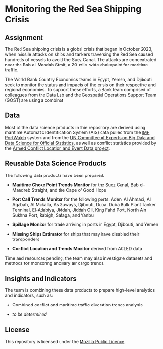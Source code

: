 # Monitoring the Red Sea Shipping Crisis

## Assignment

The Red Sea shipping crisis is a global crisis that began in October 2023, when missile attacks on ships and tankers traversing the Red Sea caused hundreds of vessels to avoid the Suez Canal. The attacks are concentrated near the Bab al-Mandab Strait, a 20-mile-wide chokepoint for maritime traffic.

The World Bank Country Economics teams in Egypt, Yemen, and Djibouti seek to monitor the status and impacts of the crisis on their respective and regional economies. To support these efforts, a Bank team comprised of colleagues from the Data Lab and the Geospatial Operations Support Team (GOST) are using a combinat

## Data

Most of the data science products in thie repository are derived using maritime Automatic Identification System (AIS) data pulled from the [IMF PortWatch](https://portwatch.imf.org/) system and from the [UN Committee of Experts on Big Data and Data Science for Official Statistics](https://unstats.un.org/bigdata/task-teams/ais/index.cshtml), as well as conflict statistics provided by the [Armed Conflict Location and Event Data project](https://acleddata.com/). 

## Reusable Data Science Products

The following data products have been prepared:

* **Maritime Choke Point Trends Monitor** for the Suez Canal, Bab el-Mandreb Straight, and the Cape of Good Hope

* **Port Call Trends Monitor** for the following ports: Aden, Al Ahmadi, Al Aqabah, Al Mukalla, As Suways, Djibouti, Duba. Duba Bulk Plant Tanker Terminal, El-Adabiya, Jiddah, Jiddah Oil, King Fahd Port, North Ain Sukhna Port, Rabigh, Safaga, and Yanbu

* **Spillage Monitor** for trade arriving in ports in Egypt, Djibouti, and Yemen

* **Missing Ships Estimator** for ships that may have disabled their transponders

* **Conflict Location and Trends Monitor** derived from ACLED data

Time and resources pending, the team may also investigate datasets and methods for monitoring ancillary air cargo trends.

## Insights and Indicators

The team is combining these data products to prepare high-level analytics and indicators, such as:

* Combined conflict and maritime traffic diverstion trends analysis

* *to be determined*

## License

This repository is licensed under the [Mozilla Public Licence](https://www.mozilla.org/en-US/MPL/). 

